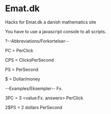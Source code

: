 # Emat.dk
Hacks for Emat.dk a danish mathematics site

You have to use a javascript console to all scripts.

?--Abbreviations/Forkortelser--

PC = PerClick

CPS = ClicksPerSecond

PS = PerSecond

$ = Dollar/money

--Examples/Eksempler--
Fx. 

3PC = 3 <value:Fx. answers> PerClick

2$PS = 2 dollars PerSecond


